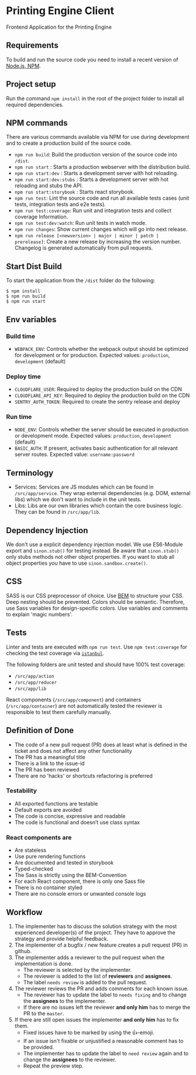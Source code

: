 # Printing Engine Client

Frontend Application for the Printing Engine

## Requirements

To build and run the source code you need to install a recent version of [Node.js, NPM](https://nodejs.org/).

## Project setup

Run the command `npm install` in the root of the project folder to install all required dependencies.

## NPM commands

There are various commands available via NPM for use during development and to create a production build of the source code.

- `npm run build`: Build the production version of the source code into `/dist`.
- `npm run start` : Starts a production webserver with the distribution build.
- `npm run start:dev` : Starts a development server with hot reloading.
- `npm run start:dev:stubs` : Starts a development server with hot reloading and stubs the API.
- `npm run start:storybook` : Starts react storybook.
- `npm run test`: Lint the source code and run all available tests cases (unit tests, integration tests and e2e tests).
- `npm run test:coverage`: Run unit and integration tests and collect coverage Information.
- `npm run test:dev:watch`: Run unit tests in watch mode.
- `npm run changes`: Show current changes which will go into next release.
- `npm run release [<newversion> | major | minor | patch | prerelease]`: Create a new release by increasing the version number. Changelog is generated automatically from pull requests.

## Start Dist Build

To start the application from the `/dist` folder do the following:

~~~
$ npm install
$ npm run build
$ npm run start
~~~

## Env variables

### Build time

- `WEBPACK_ENV`: Controls whether the webpack output should be optimized for development or for production. Expected values: `production`, `development` (default)

### Deploy time

- `CLOUDFLARE_USER`: Required to deploy the production build on the CDN
- `CLOUDFLARE_API_KEY`: Required to deploy the production build on the CDN
- `SENTRY_AUTH_TOKEN`: Required to create the sentry release and deploy

### Run time

- `NODE_ENV`: Controls whether the server should be executed in production or development mode. Expected values: `production`, `development` (default)
- `BASIC_AUTH`: If present, activates basic authentication for all relevant server routes. Expected value: `username:password`

## Terminology
- Services: Services are JS modules which can be found in `/src/app/service`. They wrap external dependencies (e.g. DOM, external libs) which we don't want to include in the unit tests.
- Libs: Libs are our own libraries which contain the core business logic. They can be found in `/src/app/lib`.

## Dependency Injection
We don't use a explicit dependency injection model. We use ES6-Module export and `sinon.stub()` for testing instead.
Be aware that `sinon.stub()` only stubs methods not other object properties. If you want to stub all object properties you
have to use `sinon.sandbox.create()`.

## CSS
SASS is our CSS preprocessor of choice.
Use [BEM](https://en.bem.info/) to structure your CSS. Deep nesting should be prevented.
Colors should be semantic. Therefore, use Sass variables for design-specific colors.
Use variables and comments to explain 'magic numbers'.

## Tests
Linter and tests are executed with `npm run test`.
Use `npm test:coverage` for checking the test coverage via [`istanbul`](https://github.com/gotwarlost/istanbul).

The following folders are unit tested and should have 100% test coverage:
- `/src/app/action`
- `/src/app/reducer`
- `/src/app/lib`

React components (`/src/app/component`) and containers (`/src/app/container`) are not automatically tested the reviewer is responsible to test them carefully manually.

## Definition of Done

- The code of a new pull request (PR) does at least what is defined in the ticket and does not affect any other functionality
- The PR has a meaningful title
- There is a link to the issue-id
- The PR has been reviewed
- There are no 'hacks' or shortcuts refactoring is preferred

###	Testability
- All exported functions are testable
- Default exports are avoided
- The code is concise, expressive and readable
- The code is functional and doesn’t use class syntax

### React components are
- Are stateless
- Use pure rendering functions
- Are documented and tested in storybook
- Typed-checked
- The Sass is strictly using the BEM-Convention
- For each React component, there is only one Sass file
- There is no container styled
- There are no console errors or unwanted console logs

## Workflow
1. The implementer has to discuss the solution strategy with the most experienced developer(s) of the project. They have to approve the strategy and provide helpful feedback.  
1. The implementer of a bugfix / new feature creates a pull request (PR) in github.
1. The implementer adds a reviewer to the pull request when the implementation is done.
   - The reviewer is selected by the implementer.
   - The reviewer is added to the list of **reviewers** and **assignees**.
   - The label `needs review` is added to the pull request.
1. The reviewer reviews the PR and adds comments for each known issue.
   - The reviewer has to update the label to `needs fixing` and to change the **assignees** to the implementer.
   - If there are no issues left the reviewer **and only him** has to merge the PR to the `master`.
1. If there are still open issues the implementer **and only him** has to fix them.
   - Fixed issues have to be marked by using the :+1:-emoji.
   - If an issue isn't fixable or unjustified a reasonable comment has to be provided.
   - The implementer has to update the label to `need review` again and to change the **assignees** to the reviewer.
   - Repeat the preview step.
